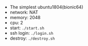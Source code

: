 - The simplest ubuntu1804(bionic64)
- network: NAT
- memory: 2048
- cpu: 2
- start: `./start.sh`
- ssh login: `./login.sh`
- destroy: `./destroy.sh`